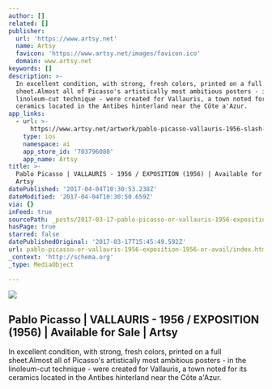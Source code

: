 ```yaml
---
author: []
related: []
publisher:
  url: 'https://www.artsy.net'
  name: Artsy
  favicon: 'https://www.artsy.net/images/favicon.ico'
  domain: www.artsy.net
keywords: []
description: >-
  In excellent condition, with strong, fresh colors, printed on a full
  sheet.Almost all of Picasso's artistically most ambitious posters - in the
  linoleum-cut technique - were created for Vallauris, a town noted for its
  ceramics located in the Antibes hinterland near the Côte a'Azur.
app_links:
  - url: >-
      https://www.artsy.net/artwork/pablo-picasso-vallauris-1956-slash-exposition-1
    type: ios
    namespace: ai
    app_store_id: '703796080'
    app_name: Artsy
title: >-
  Pablo Picasso | VALLAURIS - 1956 / EXPOSITION (1956) | Available for Sale |
  Artsy
datePublished: '2017-04-04T10:30:53.238Z'
dateModified: '2017-04-04T10:30:50.659Z'
via: {}
inFeed: true
sourcePath: _posts/2017-03-17-pablo-picasso-or-vallauris-1956-exposition-1956-or-avail.md
hasPage: true
starred: false
datePublishedOriginal: '2017-03-17T15:45:49.592Z'
url: pablo-picasso-or-vallauris-1956-exposition-1956-or-avail/index.html
_context: 'http://schema.org'
_type: MediaObject

---
```

<article style=""><img src="https://d7hftxdivxxvm.cloudfront.net/?resize_to=fit&amp;width=421&amp;height=640&amp;quality=95&amp;src=https%3A%2F%2Fd32dm0rphc51dk.cloudfront.net%2FEMUWhh-MBhafNDUA-Zb9nw%2Flarge.jpg" /><h1>Pablo Picasso | VALLAURIS - 1956 / EXPOSITION (1956) | Available for Sale | Artsy</h1><p>In excellent condition, with strong, fresh colors, printed on a full sheet.Almost all of Picasso's artistically most ambitious posters - in the linoleum-cut technique - were created for Vallauris, a town noted for its ceramics located in the Antibes hinterland near the Côte a'Azur.</p></article>